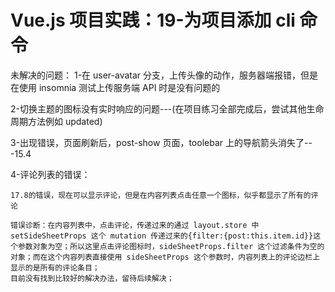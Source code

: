 # Vue.js 项目实践：19-为项目添加 cli 命令

未解决的问题：
1-在 user-avatar 分支，上传头像的动作，服务器端报错，但是在使用 insomnia 测试上传服务端 API 时是没有问题的

2-切换主题的图标没有实时响应的问题---(在项目练习全部完成后，尝试其他生命周期方法例如 updated)

3-出现错误，页面刷新后，post-show 页面，toolebar 上的导航箭头消失了---15.4

4-评论列表的错误：

    17.8的错误，现在可以显示评论，但是在内容列表点击任意一个图标，似乎都显示了所有的评论

    错误诊断：在内容列表中，点击评论，传递过来的通过 layout.store 中 setSideSheetProps 这个 mutation 传递过来的{filter:{post:this.item.id}}这个参数对象为空；所以这里点击评论图标时，sideSheetProps.filter 这个过滤条件为空的对象；而在这个内容列表直接使用 sideSheetProps 这个参数时，内容列表上的评论边栏上显示的是所有的评论条目；
    目前没有找到比较好的解决办法，留待后续解决；

